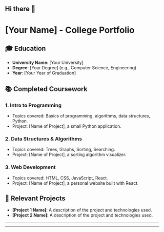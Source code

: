 ## Hi there 👋

<!--
**justaver/justaver** is a ✨ _special_ ✨ repository because its `README.md` (this file) appears on your GitHub profile.

Here are some ideas to get you started:

- 🔭 I’m currently working on ...
- 🌱 I’m currently learning ...
- 👯 I’m looking to collaborate on ...
- 🤔 I’m looking for help with ...
- 💬 Ask me about ...
- 📫 How to reach me: ...
- 😄 Pronouns: ...
- ⚡ Fun fact: ...
-->



# [Your Name] - College Portfolio

## 🎓 Education

- **University Name**: [Your University]
- **Degree**: [Your Degree] (e.g., Computer Science, Engineering)
- **Year**: [Your Year of Graduation]

## 📚 Completed Coursework

### 1. **Intro to Programming** 
   - Topics covered: Basics of programming, algorithms, data structures, Python.
   - Project: [Name of Project], a small Python application.

### 2. **Data Structures & Algorithms**
   - Topics covered: Trees, Graphs, Sorting, Searching.
   - Project: [Name of Project], a sorting algorithm visualizer.

### 3. **Web Development**
   - Topics covered: HTML, CSS, JavaScript, React.
   - Project: [Name of Project], a personal website built with React.

## 💼 Relevant Projects

- **[Project 1 Name]**: A description of the project and technologies used.
- **[Project 2 Name]**: A description of the project and technologies used.

---


---
